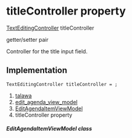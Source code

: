 
<div>

# titleController property

</div>


[TextEditingController](https://api.flutter.dev/flutter/widgets/TextEditingController-class.html)
titleController


getter/setter pair




Controller for the title input field.



## Implementation

``` language-dart
TextEditingController titleController = ;
```







1.  [talawa](../../index.html)
2.  [edit_agenda_view_model](../../view_model_after_auth_view_models_event_view_models_edit_agenda_view_model/)
3.  [EditAgendaItemViewModel](../../view_model_after_auth_view_models_event_view_models_edit_agenda_view_model/EditAgendaItemViewModel-class.html)
4.  titleController property

##### EditAgendaItemViewModel class







